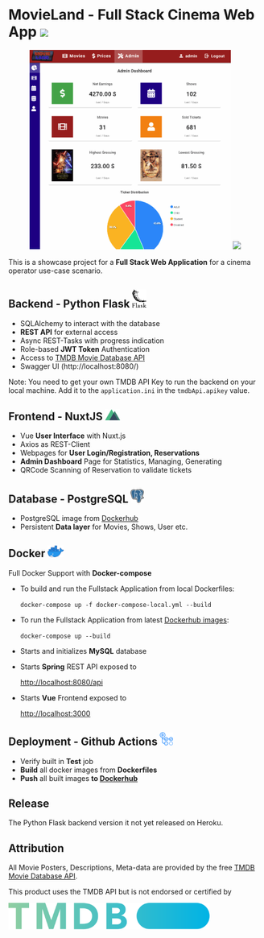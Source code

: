 # MovieLand - Full Stack Cinema Web App <img src="https://i.imgur.com/MHO0XoY.png" width="76"> 

<p align="center"><img src="/doc/admin.gif" width="400px" >   <img src="/doc/reservation.gif" width="400px"></p>

This is a showcase project for a **Full Stack Web Application** for a cinema operator use-case scenario.

## Backend - Python Flask <img src="./doc/flask.png" width="28">
* SQLAlchemy to interact with the database
* **REST API** for external access
* Async REST-Tasks with progress indication
* Role-based **JWT Token** Authentication
* Access to <a href="https://developers.themoviedb.org/3" target="_blank">TMDB Movie Database API</a>
* Swagger UI (http://localhost:8080/)

Note: You need to get your own TMDB API Key to run the backend on your local machine.
Add it to the `application.ini` in the `tmdbApi.apikey` value.

## Frontend - NuxtJS <img src="./doc/nuxt.png" width="30">
* Vue **User Interface** with Nuxt.js
* Axios as REST-Client
* Webpages for **User Login/Registration, Reservations**
* **Admin Dashboard** Page for Statistics, Managing, Generating
* QRCode Scanning of Reservation to validate tickets


## Database - PostgreSQL <img src="./doc/postgresql.png" width="26">
* PostgreSQL image from <a href="https://hub.docker.com/_/postgres" target="_blank">Dockerhub</a>
* Persistent **Data layer** for Movies, Shows, User etc.

## Docker <img src="./doc/docker.png" width="32">
Full Docker Support with **Docker-compose**

* To build and run the Fullstack Application from local Dockerfiles:

    `docker-compose up -f docker-compose-local.yml --build`


* To run the Fullstack Application from latest <a href="https://hub.docker.com/u/philkes" target="_blank">Dockerhub images</a>:

  `docker-compose up --build`


* Starts and initializes **MySQL** database

* Starts **Spring** REST API exposed to

  <a href="http://localhost:8080/api" target="_blank">http://localhost:8080/api</a>

* Starts **Vue** Frontend exposed to

  <a href="http://localhost:3000" target="_blank">http://localhost:3000</a>

## Deployment - Github Actions <img src="./doc/githubactions.png" width="26">
* Verify built in **Test** job
* **Build** all docker images from **Dockerfiles**
* **Push** all built images **to <a href="https://hub.docker.com/u/philkes" target="_blank">Dockerhub</a>**

## Release
The Python Flask backend version it not yet released on Heroku.


## Attribution
All Movie Posters, Descriptions, Meta-data are provided by the free <a href="https://developers.themoviedb.org/3" target="_blank">TMDB Movie Database API</a>.

This product uses the TMDB API but is not endorsed or certified by

<img src="/doc/tmdb.svg" width="400px">